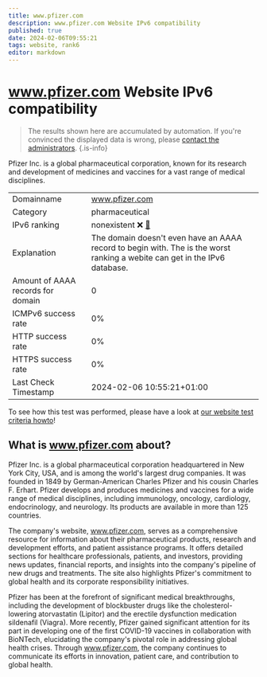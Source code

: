 ```yaml
---
title: www.pfizer.com
description: www.pfizer.com Website IPv6 compatibility
published: true
date: 2024-02-06T09:55:21
tags: website, rank6
editor: markdown
---
```


# www.pfizer.com Website IPv6 compatibility

> The results shown here are accumulated by automation. If you're convinced the displayed data is wrong, please [contact the administrators](/howto/chat). 
{.is-info}

Pfizer Inc. is a global pharmaceutical corporation, known for its research and development of medicines and vaccines for a vast range of medical disciplines.


|   |   |
| - | - |
| Domainname | www.pfizer.com
| Category | pharmaceutical |
| IPv6 ranking | nonexistent :x: [🔗](/howto/ranking) |
| Explanation | The domain doesn't even have an AAAA record to begin with. The is the worst ranking a webite can get in the IPv6 database. |
| Amount of AAAA records for domain | 0 |
| ICMPv6 success rate | 0%|
| HTTP success rate | 0% |
| HTTPS success rate | 0% |
| Last Check Timestamp | 2024-02-06 10:55:21+01:00 |

To see how this test was performed, please have a look at [our website test criteria howto](/howto/testcriteria/website)!


## What is www.pfizer.com about?
Pfizer Inc. is a global pharmaceutical corporation headquartered in New York City, USA, and is among the world's largest drug companies. It was founded in 1849 by German-American Charles Pfizer and his cousin Charles F. Erhart. Pfizer develops and produces medicines and vaccines for a wide range of medical disciplines, including immunology, oncology, cardiology, endocrinology, and neurology. Its products are available in more than 125 countries.

The company's website, www.pfizer.com, serves as a comprehensive resource for information about their pharmaceutical products, research and development efforts, and patient assistance programs. It offers detailed sections for healthcare professionals, patients, and investors, providing news updates, financial reports, and insights into the company's pipeline of new drugs and treatments. The site also highlights Pfizer's commitment to global health and its corporate responsibility initiatives.

Pfizer has been at the forefront of significant medical breakthroughs, including the development of blockbuster drugs like the cholesterol-lowering atorvastatin (Lipitor) and the erectile dysfunction medication sildenafil (Viagra). More recently, Pfizer gained significant attention for its part in developing one of the first COVID-19 vaccines in collaboration with BioNTech, elucidating the company's pivotal role in addressing global health crises. Through www.pfizer.com, the company continues to communicate its efforts in innovation, patient care, and contribution to global health.


